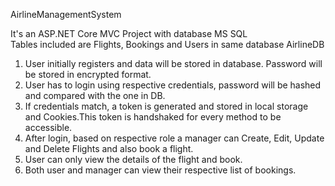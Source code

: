 AirlineManagementSystem  

It's an ASP.NET Core MVC Project with database MS SQL  
Tables included are Flights, Bookings and Users in same database AirlineDB

1. User initially registers and data will be stored in database. Password will be stored in encrypted format.  
2. User has to login using respective credentials, password will be hashed and compared with the one in DB.
3. If credentials match, a token is generated and stored in local storage and Cookies.This token is handshaked for every method to be accessible.  
4. After login, based on respective role a manager can Create, Edit, Update and Delete Flights and also book a flight.  
5. User can only view the details of the flight and book.
6. Both user and manager can view their respective list of bookings. 
   
